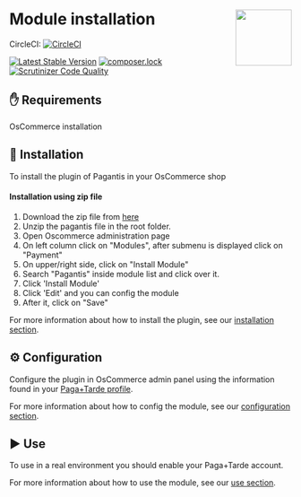 # Module installation <img src="https://pagantis.com/img/icons/logo.svg" width="100" align="right">

CircleCI: [![CircleCI](https://circleci.com/gh/pagantis/oscommerce/tree/master.svg?style=svg)](https://circleci.com/gh/pagantis/oscommerce/tree/master)

[![Latest Stable Version](https://poser.pugx.org/pagantis/oscommerce/v/stable)](https://packagist.org/packages/pagantis/oscommerce)
[![composer.lock](https://poser.pugx.org/pagantis/oscommerce/composerlock)](https://packagist.org/packages/pagantis/oscommerce)
[![Scrutinizer Code Quality](https://scrutinizer-ci.com/g/pagantis/oscommerce/badges/quality-score.png?b=master)](https://scrutinizer-ci.com/g/pagantis/oscommerce/?branch=master)

## :hand: Requirements
OsCommerce installation

## :floppy_disk: Installation
To install the plugin of Pagantis in your OsCommerce shop

#### Installation using zip file
1. Download the zip file from [here](https://github.com/pagantis/oscommerce/releases/latest)
2. Unzip the pagantis file in the root folder.
3. Open Oscommerce administration page
4. On left column click on "Modules", after submenu is displayed click on "Payment" 
5. On upper/right side, click on "Install Module" 
6. Search "Pagantis" inside module list and click over it.
7. Click 'Install Module'
8. Click 'Edit' and you can config the module
9. After it, click on "Save"

For more information about how to install the plugin, see our [installation section](/Documentation/installation.md).

## :gear: Configuration
Configure the plugin in OsCommerce admin panel using the information found in your [Paga+Tarde profile](https://bo.pagamastarde.com/shop). 

For more information about how to config the module, see our [configuration section](/Documentation/configuration.md).

## :arrow_forward: Use
To use in a real environment you should enable your Paga+Tarde account.

For more information about how to use the module, see our [use section](/Documentation/use.md).